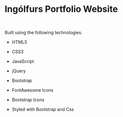 

# Ingólfurs Portfolio Website


<br/>


Built using the following technologies.

- HTML5
- CSS3
- JavaScript
- jQuery
- Bootstrap
- FontAwesome Icons
- Bootstrap Icons

- Styled with Bootstrap and Css
